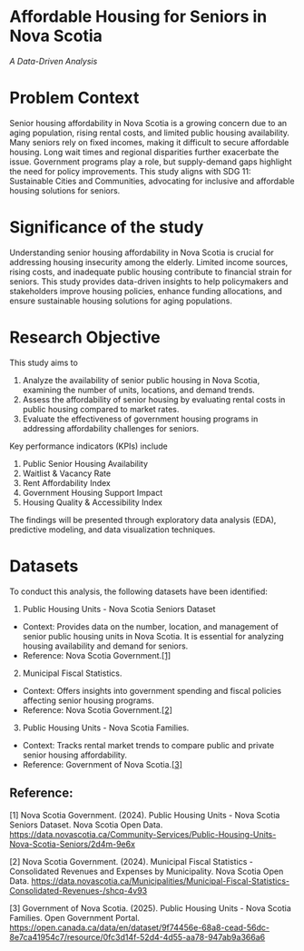 # Affordable Housing for Seniors in Nova Scotia
*A Data-Driven Analysis*

# Problem Context
Senior housing affordability in Nova Scotia is a growing concern due to an aging population, rising rental costs, and limited public housing availability. Many seniors rely on fixed incomes, making it difficult to secure affordable housing. Long wait times and regional disparities further exacerbate the issue. Government programs play a role, but supply-demand gaps highlight the need for policy improvements.
This study aligns with SDG 11: Sustainable Cities and Communities, advocating for inclusive and affordable housing solutions for seniors.

# Significance of the study
Understanding senior housing affordability in Nova Scotia is crucial for addressing housing insecurity among the elderly. Limited income sources, rising costs, and inadequate public housing contribute to financial strain for seniors. This study provides data-driven insights to help policymakers and stakeholders improve housing policies, enhance funding allocations, and ensure sustainable housing solutions for aging populations.


# Research Objective
This study aims to 
1. Analyze the availability of senior public housing in Nova Scotia, examining the number of units, locations, and demand trends.
2. Assess the affordability of senior housing by evaluating rental costs in public housing compared to market rates.
3. Evaluate the effectiveness of government housing programs in addressing affordability challenges for seniors.


Key performance indicators (KPIs) include 
1.	Public Senior Housing Availability
2.	Waitlist & Vacancy Rate
3.	Rent Affordability Index
4.	Government Housing Support Impact
5.	Housing Quality & Accessibility Index


The findings will be presented through exploratory data analysis (EDA), predictive modeling, and data visualization techniques.

# Datasets
To conduct this analysis, the following datasets have been identified:

1. Public Housing Units - Nova Scotia Seniors Dataset
- Context: Provides data on the number, location, and management of senior public housing units in Nova Scotia. It is essential for analyzing housing availability and demand for seniors.
- Reference: Nova Scotia Government.[[1]](#1)

2. Municipal Fiscal Statistics.
- Context: Offers insights into government spending and fiscal policies affecting senior housing programs.
- Reference: Nova Scotia Government.[[2]](#2)

3. Public Housing Units - Nova Scotia Families.
- Context: Tracks rental market trends to compare public and private senior housing affordability.
- Reference: Government of Nova Scotia.[[3]](#3)


## Reference:

<a id="1">[1]</a> Nova Scotia Government. (2024). Public Housing Units - Nova Scotia Seniors Dataset. Nova Scotia Open Data. https://data.novascotia.ca/Community-Services/Public-Housing-Units-Nova-Scotia-Seniors/2d4m-9e6x

<a id="2">[2]</a> Nova Scotia Government. (2024). Municipal Fiscal Statistics - Consolidated Revenues and Expenses by Municipality. Nova Scotia Open Data. https://data.novascotia.ca/Municipalities/Municipal-Fiscal-Statistics-Consolidated-Revenues-/shcq-4v93

<a id="3">[3]</a> Government of Nova Scotia. (2025). Public Housing Units - Nova Scotia Families. Open Government Portal. https://open.canada.ca/data/en/dataset/9f74456e-68a8-cead-56dc-8e7ca41954c7/resource/0fc3d14f-52d4-4d55-aa78-947ab9a366a6
